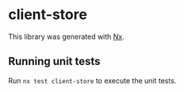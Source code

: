 # client-store

This library was generated with [Nx](https://nx.dev).

## Running unit tests

Run `nx test client-store` to execute the unit tests.
